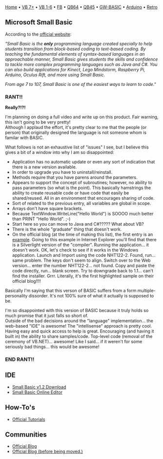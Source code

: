 [Home](https://gotbasic.com) • [VB 7+](vb.md) • [VB 1-6](vb6.md) • [FB](freebasic.md) • [QB64](qb64.md) • [QB45](qb.md) • [GW-BASIC](gw-basic.md) • [Arduino](avr.md) • [Retro](micros.md)

## Microsoft Small Basic

According to the [official website](http://smallbasic.com):

*"Small Basic is the **only** programming language created specially to help students transition from block-based coding to text-based 
coding. By teaching the fundamental elements of syntax-based languages in an approachable manner, Small Basic gives students the skills 
and confidence to tackle more complex programming languages such as Java and C#. You can also build applications for Kinect, Lego 
Mindstorm, Raspberry Pi, Arduino, Oculus Rift, and more using Small Basic.*

*From age 7 to 107, Small Basic is one of the easiest ways to learn to code."*

### RANT!!

**Really?!?!**

I'm planning on doing a full video and write up on this product.  Fair warning, this isn't going to be very pretty!  
Although I applaud the effort, it's pretty clear to me that the people (or person) that originally designed the 
language is not someone whom is familar with BASIC.  

What follows is not an exhaustive list of "issues" I see, but I believe this gives a bit of a window into why I am so disappointed:  

- Application has no automatic update or even any sort of indication that there is a new version available.
- In order to upgrade you have to uninstall/reinstall.
- Methods require that you have parens around the parameters.
- Appears to support the concept of subroutines; however, no ability to pass parameters (so what is the point).  This basically hamstrings the ability to create reusable code or have code that easily be shared/reused. All in an environment that encourages sharing of code.
- Sort of related to the previous entry, all variables are global in scope.
- Arrays don't have square brackets.
- Because TextWindow.WriteLine("Hello World") is SOOOO much better than PRINT "Hello World". ;-)
- Start here so you can move to Java and C#????? What about VB?
- There is the whole "graduate" thing that doesn't work.
- On the official blog (at the time of making this list), the first entry is an [example](http://smallbasic.com/program/?NHT122-2).  Going to this example in Internet Explorer you'll find that there is a Silverlight version of the "compiler".  Running the application... it doesn't work.  OK, let's check to see if it works in the Windows application.  Launch and Import using the code NHT122-2.  Found, run... same problem.  The keys don't seem to align.  Switch over to the Web version... enter the number NHT122-2... not found.  Copy and paste the code directly, run... blank screen.  Try to downgrade back to 1.1... can't find the installer.  Grrr.  Literally, it's the first highlighted sample on their official blog!!!!  

Basically I'm saying that this verson of BASIC suffers from a form multiple-personality dissorder.  It's not 100% 
sure of what it actually is supposed to be.  

I'm so disappointed with this version of BASIC because it truly holds so much promise that it just falls so short of.  
Outside of the bad decisions around the "language"  implementation... the web-based "IDE" is awesome!  The "intellisense" 
approach is pretty cool.  Having easy and quick access to help is great.  Encouraging (and having it built in) the ability 
to share samples/code.  Top-level code (removal of the ceremony of VB.NET)... awesome!  Like I said... if it weren't for 
some seriously bad things... this would be awesome!  

### END RANT!!

## IDE

- [Small Basic v1.2 Download](https://download.microsoft.com/download/3/6/8/3684D9A0-C25C-4F50-96E2-2BB1DFA146E7/SmallBasic.msi)
- [Small Basic Online Editor](https://smallbasic-publicwebsite.azurewebsites.net/Program/Editor.aspx)

## How-To's

- [Official Tutorials](https://smallbasic-publicwebsite.azurewebsites.net/Pages/Tutorials/Tutorials.aspx)

## Communities

- [Official Blog](https://techcommunity.microsoft.com/t5/Small-Basic-Blog/bg-p/SmallBasic)
- [Official Blog (before being moved.)](https://blogs.msdn.microsoft.com/smallbasic/)
